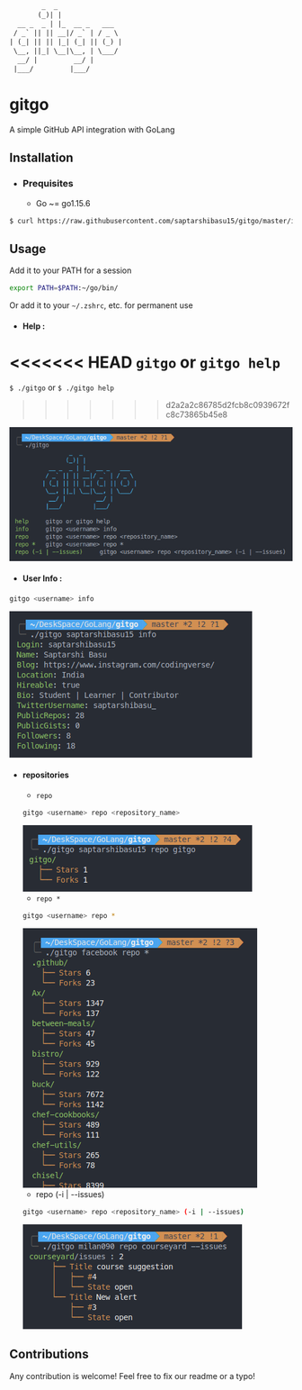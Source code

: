```
        _  _
       (_)| |
  __ _  _ | |_  __ _   ___
 / _` || || __|/ _` | / _ \
| (_| || || |_| (_| || (_) |
 \__, ||_| \__|\__, | \___/
  __/ |         __/ |
 |___/         |___/
```

# gitgo

A simple GitHub API integration with GoLang

## Installation

- ### Prequisites

  - Go ~= go1.15.6

```sh
$ curl https://raw.githubusercontent.com/saptarshibasu15/gitgo/master/install.sh | sh
```

## Usage

Add it to your PATH for a session

```sh
export PATH=$PATH:~/go/bin/
```
Or add it to your `~/.zshrc`, etc. for permanent use

- #### Help :

<<<<<<< HEAD
`gitgo` or `gitgo help`
=======
`$ ./gitgo` or `$ ./gitgo help`

>>>>>>> d2a2a2c86785d2fcb8c0939672fc8c73865b45e8
<img src="assets/help.png">

- #### User Info :

```sh
gitgo <username> info
```

<img src="assets/userinfo.png">

- #### repositories

  - `repo`

  ```sh
  gitgo <username> repo <repository_name>
  ```

  <img src="assets/repo.png">

  - `repo *`

  ```sh
  gitgo <username> repo *
  ```

  <img src="assets/repo*.png">

  - repo (-i | --issues)

  ```sh
  gitgo <username> repo <repository_name> (-i | --issues)
  ```

  <img src="assets/repo_i.png">


## Contributions

Any contribution is welcome! Feel free to fix our readme or a typo!
